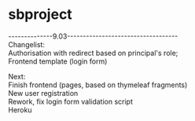 # sbproject
--------------9.03-----------------------------------  
Changelist:  
Authorisation with redirect based on principal's role;  
Frontend template (login form)  

Next:  
Finish frontend (pages, based on thymeleaf fragments)  
New user registration  
Rework, fix login form validation script  
Heroku  
